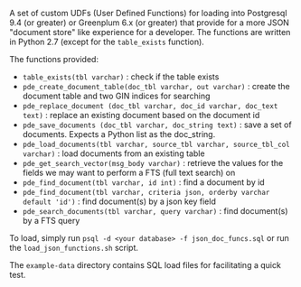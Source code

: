 A set of custom UDFs (User Defined Functions) for loading
into Postgresql 9.4 (or greater) or
Greenplum 6.x (or greater) that provide for a more
JSON "document store" like experience for a developer.
The functions are written in Python 2.7 (except for the  `table_exists` function).

The functions provided:
- `table_exists(tbl varchar)` : check if the table exists
- `pde_create_document_table(doc_tbl varchar, out varchar)` : create the document table and two GIN indices for searching
- `pde_replace_document (doc_tbl varchar, doc_id varchar, doc_text text)` : replace an existing document based on the document id
- `pde_save_documents (doc_tbl varchar, doc_string text)` : save a set of documents. Expects a Python list as the doc_string.
- `pde_load_documents(tbl varchar, source_tbl varchar, source_tbl_col varchar)` : load documents from an existing table
- `pde_get_search_vector(msg_body varchar)` : retrieve the values for the fields we may want to perform a FTS (full text search) on
- `pde_find_document(tbl varchar, id int)` : find a document by id
- `pde_find_document(tbl varchar, criteria json, orderby varchar default 'id')` : find document(s) by a json key field
- `pde_search_documents(tbl varchar, query varchar)` : find document(s) by a FTS query

To load, simply run `psql -d <your database> -f json_doc_funcs.sql` or run the `load_json_functions.sh` script.

The `example-data` directory contains SQL load files for facilitating a quick test.
